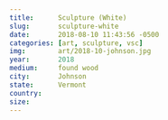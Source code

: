 ```yaml
---
title:  	Sculpture (White)
slug:		sculpture-white
date:   	2018-08-10 11:43:56 -0500
categories: [art, sculpture, vsc]
img:		art/2018-10-johnson.jpg
year:		2018
medium:		found wood
city:		Johnson
state:		Vermont
country:
size:
---
```


